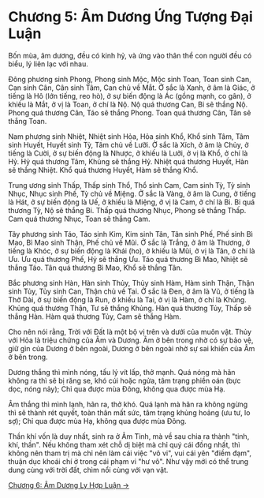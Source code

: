 # Chương 5: Âm Dương Ứng Tượng Đại Luận

Bốn mùa, âm dương, đều có kinh hỷ, và ứng vào thân thể con người đều có biểu, lý
liên lạc với nhau.

Đông phương sinh Phong, Phong sinh Mộc, Mộc sinh Toan, Toan sinh Can, Can sinh
Cân, Cân sinh Tâm, Can chủ về Mắt. Ở sắc là Xanh, ở âm là Giác, ở tiếng là Hô
(lớn tiếng, reo hò), ở sự biến động là Ác (gồng mạnh, co gân), ở khiếu là Mắt,
ở vị là Toan, ở chí là Nộ. Nộ quá thương Can, Bi sẽ thắng Nộ. Phong quá thương
Cân, Táo sẽ thắng Phong. Toan quá thương Cân, Tân sẽ thắng Toan.

Nam phương sinh Nhiệt, Nhiệt sinh Hỏa, Hỏa sinh Khổ, Khổ sinh Tâm, Tâm sinh
Huyết, Huyết sinh Tỳ, Tâm chủ về Lưỡi. Ở sắc là Xích, ở âm là Chủy, ở tiếng là
Cười, ở sự biến động là Nhược, ở khiếu là Lưỡi, ở vị là Khổ, ở chí là Hỷ. Hỷ quá
thương Tâm, Khủng sẽ thắng Hỷ. Nhiệt quá thương Huyết, Hàn sẽ thắng Nhiệt. Khổ
quá thương Huyết, Hàm sẽ thắng Khổ.

Trung ương sinh Thấp, Thấp sinh Thổ, Thổ sinh Cam, Cam sinh Tỳ, Tỳ sinh Nhục,
Nhục sinh Phế, Tỳ chủ về Miệng. Ở sắc là Vàng, ở âm là Cung, ở tiếng là Hát, ở
sự biến động là Uế, ở khiếu là Miệng, ở vị là Cam, ở chí là Bi. Bi quá thương
Tỳ, Nộ sẽ thắng Bi. Thấp quá thương Nhục, Phong sẽ thắng Thấp. Cam quá thương
Nhục, Toan sẽ thắng Cam.

Tây phương sinh Táo, Táo sinh Kim, Kim sinh Tân, Tân sinh Phế, Phế sinh Bì Mao,
Bì Mao sinh Thận, Phế chủ về Mũi. Ở sắc là Trắng, ở âm là Thương, ở tiếng là
Khóc, ở sự biến động là Khái (ho), ở khiếu là Mũi, ở vị là Tân, ở chí là Ưu. Ưu
quá thương Phế, Hỷ sẽ thắng Ưu. Táo quá thương Bì Mao, Nhiệt sẽ thắng Táo. Tân
quá thương Bì Mao, Khổ sẽ thắng Tân.

Bắc phương sinh Hàn, Hàn sinh Thủy, Thủy sinh Hàm, Hàm sinh Thận, Thận sinh Tủy,
Tủy sinh Can, Thận chủ về Tai. Ở sắc là Đen, ở âm là Vũ, ở tiếng là Thở Dài, ở
sự biến động là Run, ở khiếu là Tai, ở vị là Hàm, ở chí là Khủng. Khủng quá
thương Thận, Tư sẽ thắng Khủng. Hàn quá thương Tủy, Thấp sẽ thắng Hàn. Hàm quá
thương Tủy, Cam sẽ thắng Hàm.

Cho nên nói rằng, Trời với Đất là một bộ vị trên và dưới của muôn vật. Thủy với
Hỏa là triệu chứng của Âm và Dương. Âm ở bên trong nhờ có sự bảo vệ, giữ gìn của
Dương ở bên ngoài, Dương ở bên ngoài nhờ sự sai khiến của Âm ở bên trong.

Dương thắng thì mình nóng, tấu lý vít lấp, thở mạnh. Quá nóng mà hãn không ra
thì sẽ bị răng se, khó cúi hoặc ngửa, tâm trạng phiền oán (bực dọc, nóng nảy);
Chỉ qua được mùa Đông, không qua được mùa Hạ.

Âm thắng thì mình lạnh, hãn ra, thở khó. Quá lạnh mà hãn ra không ngừng thì sẽ
thành rét quyết, toàn thân mất sức, tâm trạng khủng hoảng (ưu tư, lo sợ); Chỉ
qua được mùa Hạ, không qua được mùa Đông.

Thần khí vốn là duy nhất, sinh ra ở Âm Tinh, mà về sau chia ra thành "tinh, khí,
thần". Nếu không tham xét chỗ dị biệt mà chỉ quý cái đồng nhất, thì không nên
tham trị mà chỉ nên làm cái việc "vô vi", vui cái yên "điềm đạm", thuận dục
khoái chí ở trong cái phạm vi "hư vô". Như vậy mới có thể trung dung cùng với
trời đất, chìm nổi cùng với vạn vật.

[Chương 6: Âm Dương Ly Hợp Luận &rarr;](https://github.com/semiarthanoian/sach-y-dich/blob/master/contents/06-am-duong-ly-hop-luan.md)
